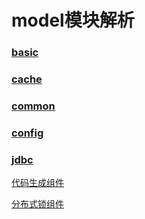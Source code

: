 
model模块解析
===================

### [basic](https://github.com/dq-open-cloud/dq-easy-cloud/tree/master/dq-easy-cloud-model/src/main/java/com/dq/easy/cloud/model/basic)
### [cache](https://github.com/dq-open-cloud/dq-easy-cloud/tree/master/dq-easy-cloud-model/src/main/java/com/dq/easy/cloud/model/cache)
### [common](https://github.com/dq-open-cloud/dq-easy-cloud/tree/master/dq-easy-cloud-model/src/main/java/com/dq/easy/cloud/model/common)
### [config](https://github.com/dq-open-cloud/dq-easy-cloud/tree/master/dq-easy-cloud-model/src/main/java/com/dq/easy/cloud/model/cconfig)
### [jdbc](https://github.com/dq-open-cloud/dq-easy-cloud/tree/master/dq-easy-cloud-model/src/main/java/com/dq/easy/cloud/model/jdbc)

[代码生成组件](https://github.com/dq-open-cloud/dq-easy-cloud/tree/master/dq-easy-cloud-model/src/main/java/com/dq/easy/cloud/model/jdbc)

[分布式锁组件](https://github.com/dq-open-cloud/dq-easy-cloud/tree/master/dq-easy-cloud-model/src/main/java/com/dq/easy/cloud/model/jdbc)



